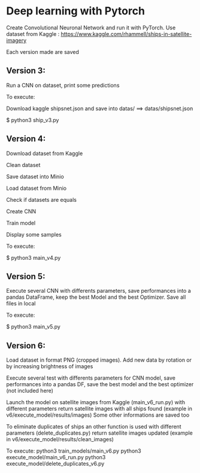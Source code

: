 # Deep learning with Pytorch

Create Convolutional Neuronal Network and run it with PyTorch. 
Use dataset from Kaggle : https://www.kaggle.com/rhammell/ships-in-satellite-imagery

Each version made are saved
## Version 3:
Run a CNN on dataset, print some predictions

To execute:

Download kaggle shipsnet.json and save into datas/ ==> datas/shipsnet.json

$ python3 ship_v3.py

## Version 4:
Download dataset from Kaggle

Clean dataset

Save dataset into Minio

Load dataset from Minio

Check if datasets are equals

Create CNN

Train model

Display some samples

To execute:

$ python3 main_v4.py

## Version 5:
Execute several CNN with differents parameters, save performances into a pandas DataFrame, keep the best Model and the best Optimizer. Save all files in local

To execute:

$ python3 main_v5.py

## Version 6:
Load dataset in format PNG (cropped images). Add new data by rotation or by increasing brightness of images

Execute several test with differents parameters for CNN model, save performances into a pandas DF, save the best model and the best optimizer (not included here)

Launch the model on satellite images from Kaggle (main_v6_run.py) with different parameters return satellite images with all ships found (example in v6/execute_model/results/images)
Some other informations are saved too

To eliminate duplicates of ships an other function is used with different parameters (delete_duplicates.py) return satellite images updated (example in v6/execute_model/results/clean_images)


To execute:
python3 train_models/main_v6.py
python3 execute_model/main_v6_run.py
python3 execute_model/delete_duplicates_v6.py
